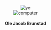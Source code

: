 <div align="center">
  <img alt="ye" src="https://i.imgur.com/3DCTqjh.png"><br>
  <img alt="computer" src="https://i.gifer.com/origin/92/92fee742dc7a3b5ae117ca8ca4bc5c07_w200.gif"><br>
</div>
    </br>
<div align="center">
  <b> Ole Jacob Brunstad </b>
</div>

